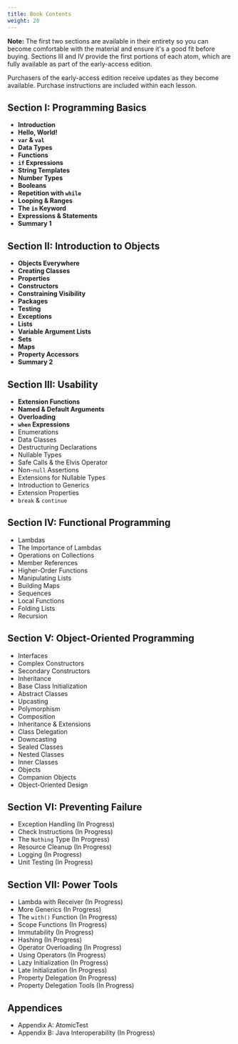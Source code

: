 ```yaml
---
title: Book Contents
weight: 20
---
```


**Note:** The first two sections are available in their entirety so you can
become comfortable with the material and ensure it's a good fit before buying.
Sections III and IV provide the first portions of each atom, which are fully
available as part of the early-access edition.

Purchasers of the early-access edition receive updates as they become
available. Purchase instructions are included within each lesson.

##  Section I: Programming Basics
-   **Introduction**
-   **Hello, World!**
-   **`var` & `val`**
-   **Data Types**
-   **Functions**
-   **`if` Expressions**
-   **String Templates**
-   **Number Types**
-   **Booleans**
-   **Repetition with `while`**
-   **Looping & Ranges**
-   **The `in` Keyword**
-   **Expressions & Statements**
-   **Summary 1**
##  Section II: Introduction to Objects
-   **Objects Everywhere**
-   **Creating Classes**
-   **Properties**
-   **Constructors**
-   **Constraining Visibility**
-   **Packages**
-   **Testing**
-   **Exceptions**
-   **Lists**
-   **Variable Argument Lists**
-   **Sets**
-   **Maps**
-   **Property Accessors**
-   **Summary 2**
##  Section III: Usability
-   **Extension Functions**
-   **Named & Default Arguments**
-   **Overloading**
-   **`when` Expressions**
-   Enumerations
-   Data Classes
-   Destructuring Declarations
-   Nullable Types
-   Safe Calls & the Elvis Operator
-   Non-`null` Assertions
-   Extensions for Nullable Types
-   Introduction to Generics
-   Extension Properties
-   `break` & `continue`
##  Section IV: Functional Programming
-   Lambdas
-   The Importance of Lambdas
-   Operations on Collections
-   Member References
-   Higher-Order Functions
-   Manipulating Lists
-   Building Maps
-   Sequences
-   Local Functions
-   Folding Lists
-   Recursion
##  Section V: Object-Oriented Programming
-   Interfaces
-   Complex Constructors
-   Secondary Constructors
-   Inheritance
-   Base Class Initialization
-   Abstract Classes
-   Upcasting
-   Polymorphism
-   Composition
-   Inheritance & Extensions
-   Class Delegation
-   Downcasting
-   Sealed Classes
-   Nested Classes
-   Inner Classes
-   Objects
-   Companion Objects
-   Object-Oriented Design
##  Section VI: Preventing Failure
-   Exception Handling (In Progress)
-   Check Instructions (In Progress)
-   The `Nothing` Type (In Progress)
-   Resource Cleanup (In Progress)
-   Logging (In Progress)
-   Unit Testing (In Progress)
##  Section VII: Power Tools
-   Lambda with Receiver (In Progress)
-   More Generics (In Progress)
-   The `with()` Function (In Progress)
-   Scope Functions (In Progress)
-   Immutability (In Progress)
-   Hashing (In Progress)
-   Operator Overloading (In Progress)
-   Using Operators (In Progress)
-   Lazy Initialization (In Progress)
-   Late Initialization (In Progress)
-   Property Delegation (In Progress)
-   Property Delegation Tools (In Progress)
##  Appendices
-   Appendix A: AtomicTest
-   Appendix B: Java Interoperability (In Progress)
